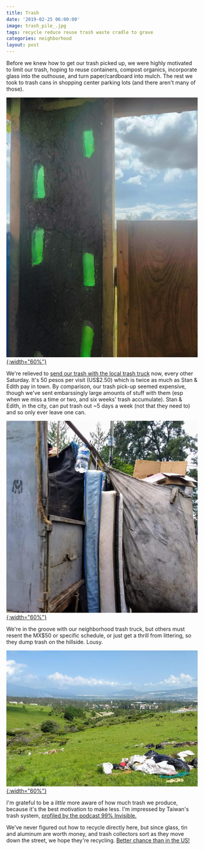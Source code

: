 ```yaml
---
title: Trash
date: '2019-02-25 06:00:00'
image: trash_pile_.jpg
tags: recycle reduce reuse trash waste cradle to grave
categories: neighborhood
layout: post
---
```


Before we knew how to get our trash picked up, we were highly motivated to limit our trash, hoping to reuse containers, compost organics, incorporate glass into the outhouse, and turn paper/cardboard into mulch. The rest we took to trash cans in shopping center parking lots (and there aren't many of those).

[![](/images/outhouse_adobe_.jpg){:width="60%"}](/images/outhouse_adobe.jpg)

We're relieved to [send our trash with the local trash truck](https://reverdecer.annalisagross.com/2019/02/09/door-to-door-sales/) now, every other Saturday. It's 50 pesos per visit (US$2.50) which is twice as much as Stan & Edith pay in town. By comparison, our trash pick-up seemed expensive, though we've sent embarssingly large amounts of stuff with them (esp when we miss a time or two, and six weeks' trash accumulate). Stan & Edith, in the city, can put trash out ~5 days a week (not that they need to) and so only ever leave one can.

[![](/images/trash_truck_.jpg){:width="60%"}](/images/trash_truck.jpg)

We're in the groove with our neighborhood trash truck, but others must resent the MX$50 or specific schedule, or just get a thrill from littering, so they dump trash on the hillside. Lousy.

[![](/images/trash_hike_.jpg){:width="60%"}](/images/trash_hike.jpg)

I'm grateful to be a *little* more aware of how much trash we produce, because it's the best motivation to make less. I'm impressed by Taiwan's trash system, [profiled by the podcast 99% Invisible.](https://99percentinvisible.org/episode/national-sword/)

We've never figured out how to recycle directly here, but since glass, tin and aluminum are worth money, and trash collectors sort as they move down the street, we hope they're recycling. [Better chance than in the US!](https://99percentinvisible.org/episode/national-sword/)